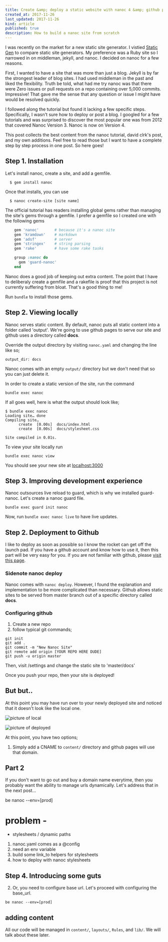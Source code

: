```yaml
---
title: Create &amp; deploy a static website with nanoc 4 &amp; github pages
created_at: 2017-11-26
last_updated: 2017-11-26
kind: article
published: true
description: How to build a nanoc site from scratch
---
```


I was recently on the market for a new static site generator. I vistied [Static Gen](https://www.staticgen.com/) to compare static site generators. My preference was a Ruby site so I narrowed in on middleman, jekyll, and nanoc. I decided on nanoc for a few reasons.

First, I wanted to have a site that was more than just a blog. Jekyll is by far the strongest leader of blog sites. I had used middleman in the past and liked the flexibility. Truth be told, what had me try nanoc was that there were Zero issues or pull requests on a repo containing over 5,000 commits. Impressive! That gave me the sense that any question or issue I might have would be resolved quickly.

<!-- more -->

I followed along the tutorial but found it lacking a few specific steps. Specifically, I wasn't sure how to deploy or post a blog. I googled for a few tutorials and was surprised to discover the most popular one was from 2012 that covered Nanoc Version 3. Nanoc is now on Version 4.

This post collects the best content from the nanoc tutorial, david clrk's post, and my own additions. Feel free to read those but I want to have a complete step by step process in one post. So here goes!

## Step 1. Installation

Let's install nanoc, create a site, and add a gemfile.

~~~
  $ gem install nanoc
~~~

Once that installs, you can use
```
  $ nanoc create-site [site name]
```

The official tutorial has readers installing global gems rather than managing the site's gems through a gemfile. I prefer a gemfile so I created one with the following gems

~~~ ruby
    gem 'nanoc'       # because it's a nanoc site
    gem 'kramdown'    # markdown
    gem 'adsf'        # server
    gem 'stringex'    # string parsing
    gem 'rake'        # have some rake tasks

    group :nanoc do
      gem 'guard-nanoc'
    end
~~~

Nanoc does a good job of keeping out extra content. The point that I have to deliberaly create a gemfile and a rakefile is proof that this project is not currently suffering from bloat. That's a good thing to me!

Run `bundle` to install those gems.

## Step 2. Viewing locally

Nanoc serves static content. By default, nanoc puts all static content into a folder called 'output'. We're going to use github pages to serve our site and github uses a directory called **docs**.

Override the output directory by visiting `nanoc.yaml` and changing the line like so;

`output_dir: docs`

Nanoc comes with an empty `output/` directory but we don't need that so you can just delete it.

In order to create a static version of the site, run the command

`bundle exec nanoc`

If all goes well, here is what the output should look like;

```
$ bundle exec nanoc
Loading site… done
Compiling site…
      create  [0.00s]  docs/index.html
      create  [0.00s]  docs/stylesheet.css

Site compiled in 0.01s.
```

To view your site locally run

`bundle exec nanoc view`

You should see your new site at [localhost:3000](http://127.0.0.1:3000/)

## Step 3. Improving development experience

Nanoc outsources live reload to guard, which is why we installed guard-nanoc. Let's create a nanoc guard file.

`bundle exec guard init nanoc`

Now, run `bundle exec nanoc live` to have live updates.

## Step 2. Deployment to Github

I like to deploy as soon as possible so I know the rocket can get off the launch pad.
If you have a github account and know how to use it, then this part will be very easy for you. If you are not familiar with github, please [visit this page]().

### Sidenote nanoc deploy

Nanoc comes with `nanoc deploy`. However, I found the explanation and implementation to be more complicated than necessary. Github allows static sites to be served from master branch out of a specific directory called **docs**.

### Configuring github

1. Create a new repo
2. follow typical git commands;

```
git init
git add .
git commit -m "New Nanoc Site"
git remote add origin [YOUR REPO HERE DUDE]
git push -u origin master
```

Then, visit /settings and change the static site to 'master/docs'

Once you push your repo, then your site is deployed!

## But but..

At this point you may have run over to your newly deployed site and noticed that it doesn't look like the local one.

![picture of local]()

![picture of deployed]()

At this point, you have two options;

1. Simply add a CNAME to `content/` directory and github pages will use that domain.

## Part 2

If you don't want to go out and buy a domain name everytime, then you probably want the ability to manage urls dynamically. Let's address that in the next post...

be nanoc --env=[prod]

# problem -
- stylesheets / dynamic paths

1. nanoc.yaml comes as a @config
2. need an env variable
3. build some link_to helpers for stylesheets
4. how to deploy with nanoc stylesheets


## Step 4. Introducing some guts

2. Or, you need to configure base url. Let's proceed with configuring the base_url.

`be nanoc --env=[prod]`

## adding content

All our code will be managed in `content/`, `layouts/`, `Rules`, and `lib/`. We will talk about these later.
